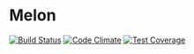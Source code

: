# Melon

[![Build Status](https://travis-ci.org/veskoy/melon.svg)](https://travis-ci.org/veskoy/melon)
[![Code Climate](https://codeclimate.com/github/veskoy/melon/badges/gpa.svg)](https://codeclimate.com/github/veskoy/melon)
[![Test Coverage](https://codeclimate.com/github/veskoy/melon/badges/coverage.svg)](https://codeclimate.com/github/veskoy/melon/coverage)